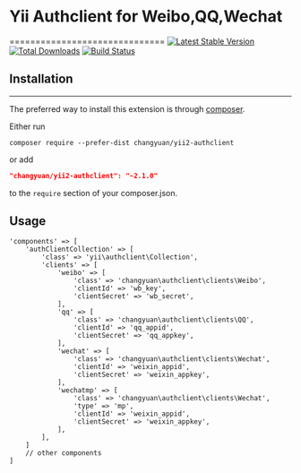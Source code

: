 # Yii Authclient for Weibo,QQ,Wechat
==============================
[![Latest Stable Version](https://poser.pugx.org/yiisoft/yii2-authclient/v/stable.png)](https://packagist.org/packages/yiisoft/yii2-authclient)
[![Total Downloads](https://poser.pugx.org/yiisoft/yii2-authclient/downloads.png)](https://packagist.org/packages/yiisoft/yii2-authclient)
[![Build Status](https://travis-ci.org/yiisoft/yii2-authclient.svg?branch=master)](https://travis-ci.org/yiisoft/yii2-authclient)

## Installation
------------

The preferred way to install this extension is through [composer](http://getcomposer.org/download/).

Either run

```
composer require --prefer-dist changyuan/yii2-authclient
```

or add

```json
"changyuan/yii2-authclient": "~2.1.0"
```

to the `require` section of your composer.json.

## Usage

```
'components' => [
    'authClientCollection' => [
        'class' => 'yii\authclient\Collection',
        'clients' => [
            'weibo' => [
                'class' => 'changyuan\authclient\clients\Weibo',
                'clientId' => 'wb_key',
                'clientSecret' => 'wb_secret',
            ],
            'qq' => [
                'class' => 'changyuan\authclient\clients\QQ',
                'clientId' => 'qq_appid',
                'clientSecret' => 'qq_appkey',
            ],
            'wechat' => [
                'class' => 'changyuan\authclient\clients\Wechat',
                'clientId' => 'weixin_appid',
                'clientSecret' => 'weixin_appkey',
            ],
            'wechatmp' => [
                'class' => 'changyuan\authclient\clients\Wechat',
                'type' => 'mp',
                'clientId' => 'weixin_appid',
                'clientSecret' => 'weixin_appkey',
            ],
        ],
    ]
    // other components
]
```
